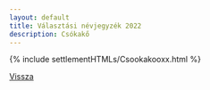 ```yaml
---
layout: default
title: Választási névjegyzék 2022
description: Csókakő
---
```


{% include settlementHTMLs/Csookakooxx.html %}

[Vissza](../)